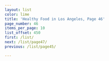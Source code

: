 ```yaml
---
layout: list
color: lime
title: 'Healthy Food in Los Angeles, Page 46'
page_number: 46
items_per_page: 10
list_offset: 450
first: /list/
next: /list/page47/
previous: /list/page45/

---
```

